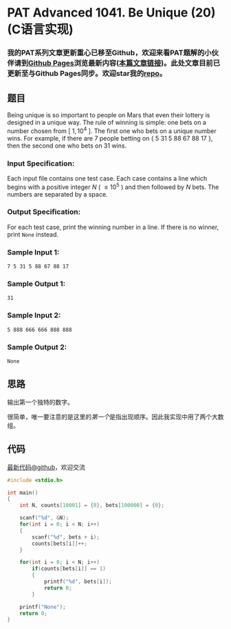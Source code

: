 # PAT Advanced 1041. Be Unique (20) (C语言实现)

### 我的PAT系列文章更新重心已移至Github，欢迎来看PAT题解的小伙伴请到[Github Pages](https://oliverlew.github.io/PAT)浏览最新内容([本篇文章链接](https://oliverlew.github.io/PAT/Advanced/1041.html))。此处文章目前已更新至与Github Pages同步。欢迎star我的[repo](https://github.com/OliverLew/PAT)。

## 题目

Being unique is so important to people on Mars that even their lottery is
designed in a unique way. The rule of winning is simple: one bets on a number
chosen from [ $1, 10^4$ ]. The first one who bets on a unique number wins. For
example, if there are 7 people betting on { 5 31 5 88 67 88 17 }, then the
second one who bets on 31 wins.

### Input Specification:

Each input file contains one test case. Each case contains a line which begins
with a positive integer $N$ ( $\le 10^5$ ) and then followed by $N$ bets. The
numbers are separated by a space.

### Output Specification:

For each test case, print the winning number in a line. If there is no winner,
print `None` instead.

### Sample Input 1:

    
    
    7 5 31 5 88 67 88 17
    

### Sample Output 1:

    
    
    31
    

### Sample Input 2:

    
    
    5 888 666 666 888 888
    

### Sample Output 2:

    
    
    None
    



## 思路


输出第一个独特的数字。

很简单，唯一要注意的是这里的*第一个*是指出现顺序。因此我实现中用了两个大数组。

## 代码

[最新代码@github](https://github.com/OliverLew/PAT/blob/master/PATAdvanced/1041.c)，欢迎交流
```c
#include <stdio.h>

int main()
{
    int N, counts[10001] = {0}, bets[100000] = {0};

    scanf("%d", &N);
    for(int i = 0; i < N; i++)
    {
        scanf("%d", bets + i);
        counts[bets[i]]++;
    }

    for(int i = 0; i < N; i++)
        if(counts[bets[i]] == 1)
        {
            printf("%d", bets[i]);
            return 0;
        }

    printf("None");
    return 0;
}
```